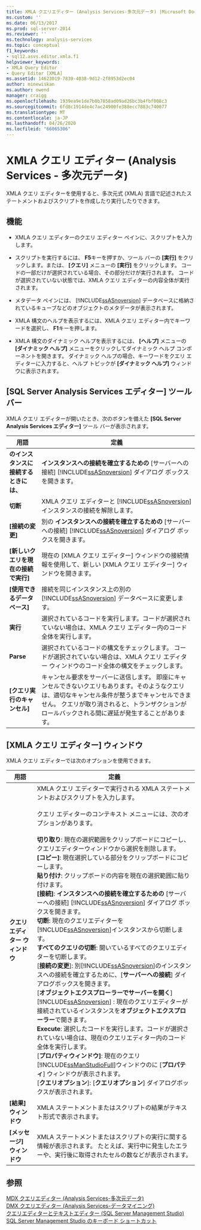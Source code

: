 ```yaml
---
title: XMLA クエリエディター (Analysis Services-多次元データ) |Microsoft Docs
ms.custom: ''
ms.date: 06/13/2017
ms.prod: sql-server-2014
ms.reviewer: ''
ms.technology: analysis-services
ms.topic: conceptual
f1_keywords:
- sql12.asvs.editor.xmla.f1
helpviewer_keywords:
- XMLA Query Editor
- Query Editor [XMLA]
ms.assetid: 14623019-7839-4038-9d12-2f8953d2ec04
author: minewiskan
ms.author: owend
manager: craigg
ms.openlocfilehash: 1939ea9e1de7b0b7858ad09ad26bc3b4fbf008c3
ms.sourcegitcommit: 6fd8c1914de4c7ac24900fe388ecc7883c740077
ms.translationtype: MT
ms.contentlocale: ja-JP
ms.lasthandoff: 04/26/2020
ms.locfileid: "66065306"
---
```

# <a name="xmla-query-editor-analysis-services---multidimensional-data"></a>XMLA クエリ エディター (Analysis Services - 多次元データ)
  XMLA クエリ エディターを使用すると、多次元式 (XMLA) 言語で記述されたステートメントおよびスクリプトを作成したり実行したりできます。  
  
## <a name="features"></a>機能  
  
-   XMLA クエリ エディターのクエリ エディター ペインに、スクリプトを入力します。  
  
-   スクリプトを実行するには、 **F5**キーを押すか、ツール バーの **[実行]** をクリックします。または、 **[クエリ]** メニューの **[実行]** をクリックします。 コードの一部だけが選択されている場合、その部分だけが実行されます。 コードが選択されていない状態では、XMLA クエリ エディターの内容全体が実行されます。  
  
-   メタデータ ペインには、 [!INCLUDE[ssASnoversion](../includes/ssasnoversion-md.md)] データベースに格納されているキューブなどのオブジェクトのメタデータが表示されます。  
  
-   XMLA 構文のヘルプを表示するには、XMLA クエリ エディター内でキーワードを選択し、 **F1**キーを押します。  
  
-   XMLA 構文のダイナミック ヘルプを表示するには、 **[ヘルプ]** メニューの **[ダイナミック ヘルプ]** メニューをクリックしてダイナミック ヘルプ コンポーネントを開きます。 ダイナミック ヘルプの場合、キーワードをクエリ エディターに入力すると、ヘルプ トピックが **[ダイナミック ヘルプ]** ウィンドウに表示されます。  
  
## <a name="sql-server-analysis-services-editors-toolbar"></a>[SQL Server Analysis Services エディター] ツール バー  
 XMLA クエリ エディターが開いたとき、次のボタンを備えた **[SQL Server Analysis Services エディター]** ツール バーが表示されます。  
  
|用語|定義|  
|----------|----------------|  
|**のインスタンスに接続するときには、**|**インスタンスへの接続を確立するための** [サーバーへの接続] [!INCLUDE[ssASnoversion](../includes/ssasnoversion-md.md)] ダイアログ ボックスを開きます。|  
|**切断**|XMLA クエリ エディターと [!INCLUDE[ssASnoversion](../includes/ssasnoversion-md.md)] インスタンスの接続を解除します。|  
|**[接続の変更]**|別の **インスタンスへの接続を確立するための** [サーバーへの接続] [!INCLUDE[ssASnoversion](../includes/ssasnoversion-md.md)] ダイアログ ボックスを開きます。|  
|**[新しいクエリを現在の接続で実行]**|現在の [XMLA クエリ エディター] ウィンドウの接続情報を使用して、新しい [XMLA クエリ エディター] ウィンドウを開きます。|  
|**[使用できるデータベース]**|接続を同じインスタンス上の別の [!INCLUDE[ssASnoversion](../includes/ssasnoversion-md.md)] データベースに変更します。|  
|**実行**|選択されているコードを実行します。コードが選択されていない場合は、XMLA クエリ エディター内のコード全体を実行します。|  
|**Parse**|選択されているコードの構文をチェックします。 コードが選択されていない場合は、XMLA クエリ エディター ウィンドウのコード全体の構文をチェックします。|  
|**[クエリ実行のキャンセル]**|キャンセル要求をサーバーに送信します。 即座にキャンセルできないクエリもあります。そのようなクエリは、適切なキャンセル条件が整うまでキャンセルできません。 クエリが取り消されると、トランザクションがロールバックされる間に遅延が発生することがあります。|  
  
## <a name="xmla-query-editor-window"></a>[XMLA クエリ エディター] ウィンドウ  
 XMLA クエリ エディターでは次のオプションを使用できます。  
  
|用語|定義|  
|----------|----------------|  
|**クエリ エディター ウィンドウ**|XMLA クエリ エディターで実行される XMLA ステートメントおよびスクリプトを入力します。<br /><br /> クエリ エディターのコンテキスト メニューには、次のオプションがあります。<br /><br /> **切り取り**: 現在の選択範囲をクリップボードにコピーし、クエリエディターウィンドウから選択を削除します。<br />**[コピー]**: 現在選択している部分をクリップボードにコピーします。<br />**貼り付け**: クリップボードの内容を現在の選択範囲に貼り付けます。<br />**[接続]**: **インスタンスへの接続を確立するための** [サーバーへの接続] [!INCLUDE[ssASnoversion](../includes/ssasnoversion-md.md)] ダイアログ ボックスを開きます。<br />**切断**: 現在のクエリエディターを[!INCLUDE[ssASnoversion](../includes/ssasnoversion-md.md)]インスタンスから切断します。<br />**すべてのクエリの切断**: 開いているすべてのクエリエディターを切断します。<br />[**接続の変更**]: 別[!INCLUDE[ssASnoversion](../includes/ssasnoversion-md.md)]のインスタンスへの接続を確立するために、[**サーバーへの接続**] ダイアログボックスを開きます。<br />[**オブジェクトエクスプローラーでサーバーを開く**] [!INCLUDE[ssASnoversion](../includes/ssasnoversion-md.md)] : 現在のクエリエディターが接続されているインスタンスを**オブジェクトエクスプローラー**で開きます。<br />**Execute**: 選択したコードを実行します。コードが選択されていない場合は、現在のクエリエディター内のコード全体を実行します。<br />[**プロパティウィンドウ]**: 現在のクエリ[!INCLUDE[ssManStudioFull](../includes/ssmanstudiofull-md.md)]ウィンドウのに [**プロパティ**] ウィンドウが表示されます。<br />[**クエリオプション**]: [**クエリオプション**] ダイアログボックスが表示されます。|  
|**[結果] ウィンドウ**|XMLA ステートメントまたはスクリプトの結果がテキスト形式で表示されます。|  
|**[メッセージ] ウィンドウ**|XMLA ステートメントまたはスクリプトの実行に関する情報が表示されます。 たとえば、実行中に発生したエラーや、実行後に取得されたセルの数などが表示されます。|  
  
## <a name="see-also"></a>参照  
 [MDX クエリエディター &#40;Analysis Services-多次元データ&#41;](mdx-query-editor-analysis-services-multidimensional-data.md)   
 [DMX クエリエディター &#40;Analysis Services-データマイニング&#41;](dmx-query-editor-analysis-services-data-mining.md)   
 [クエリエディターとテキストエディター &#40;SQL Server Management Studio&#41;](../relational-databases/scripting/query-and-text-editors-sql-server-management-studio.md)   
 [SQL Server Management Studio のキーボード ショートカット](../ssms/sql-server-management-studio-keyboard-shortcuts.md)  
  
  

